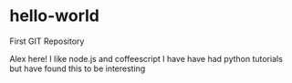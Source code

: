 # hello-world
First GIT Repository

Alex here! I like node.js and coffeescript
I have have had python tutorials but have found this to be interesting
